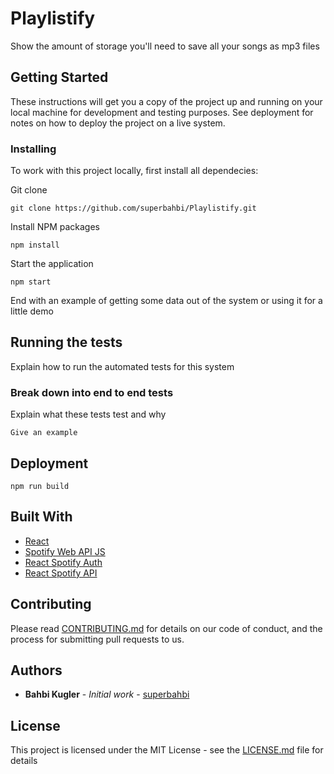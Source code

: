 # Playlistify

Show the amount of storage you'll need to save all your songs as mp3 files

## Getting Started

These instructions will get you a copy of the project up and running on your local machine for development and testing purposes. See deployment for notes on how to deploy the project on a live system.

### Installing

To work with this project locally, first install all dependecies:

Git clone

```
git clone https://github.com/superbahbi/Playlistify.git
```

Install NPM packages

```
npm install 
```
Start the application

```
npm start 
```

End with an example of getting some data out of the system or using it for a little demo

## Running the tests

Explain how to run the automated tests for this system

### Break down into end to end tests

Explain what these tests test and why

```
Give an example
```

## Deployment

```
npm run build
```

## Built With

* [React](https://reactjs.org/)
* [Spotify Web API JS](https://github.com/JMPerez/spotify-web-api-js) 
* [React Spotify Auth](https://github.com/kevin51jiang/react-spotify-auth)
* [React Spotify API](https://github.com/idanlo/react-spotify-api)
## Contributing

Please read [CONTRIBUTING.md](https://gist.github.com/PurpleBooth/b24679402957c63ec426) for details on our code of conduct, and the process for submitting pull requests to us.

## Authors

* **Bahbi Kugler** - *Initial work* - [superbahbi](https://github.com/superbahbi)


## License

This project is licensed under the MIT License - see the [LICENSE.md](LICENSE.md) file for details

